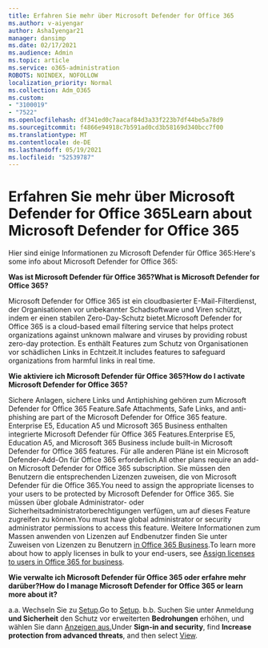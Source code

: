 ```yaml
---
title: Erfahren Sie mehr über Microsoft Defender for Office 365
ms.author: v-aiyengar
author: AshaIyengar21
manager: dansimp
ms.date: 02/17/2021
ms.audience: Admin
ms.topic: article
ms.service: o365-administration
ROBOTS: NOINDEX, NOFOLLOW
localization_priority: Normal
ms.collection: Adm_O365
ms.custom:
- "3100019"
- "7522"
ms.openlocfilehash: df341ed0c7aacaf84d3a33f223b7df44be5a78d9
ms.sourcegitcommit: f4866e94918c7b591ad0cd3b58169d340bcc7f00
ms.translationtype: MT
ms.contentlocale: de-DE
ms.lasthandoff: 05/19/2021
ms.locfileid: "52539787"
---
```

# <a name="learn-about-microsoft-defender-for-office-365"></a><span data-ttu-id="589ee-102">Erfahren Sie mehr über Microsoft Defender for Office 365</span><span class="sxs-lookup"><span data-stu-id="589ee-102">Learn about Microsoft Defender for Office 365</span></span>

<span data-ttu-id="589ee-103">Hier sind einige Informationen zu Microsoft Defender für Office 365:</span><span class="sxs-lookup"><span data-stu-id="589ee-103">Here's some info about Microsoft Defender for Office 365:</span></span>

<span data-ttu-id="589ee-104">**Was ist Microsoft Defender für Office 365?**</span><span class="sxs-lookup"><span data-stu-id="589ee-104">**What is Microsoft Defender for Office 365?**</span></span>

<span data-ttu-id="589ee-105">Microsoft Defender for Office 365 ist ein cloudbasierter E-Mail-Filterdienst, der Organisationen vor unbekannter Schadsoftware und Viren schützt, indem er einen stabilen Zero-Day-Schutz bietet.</span><span class="sxs-lookup"><span data-stu-id="589ee-105">Microsoft Defender for Office 365 is a cloud-based email filtering service that helps protect organizations against unknown malware and viruses by providing robust zero-day protection.</span></span> <span data-ttu-id="589ee-106">Es enthält Features zum Schutz von Organisationen vor schädlichen Links in Echtzeit.</span><span class="sxs-lookup"><span data-stu-id="589ee-106">It includes features to safeguard organizations from harmful links in real time.</span></span>

<span data-ttu-id="589ee-107">**Wie aktiviere ich Microsoft Defender für Office 365?**</span><span class="sxs-lookup"><span data-stu-id="589ee-107">**How do I activate Microsoft Defender for Office 365?**</span></span>

<span data-ttu-id="589ee-108">Sichere Anlagen, sichere Links und Antiphishing gehören zum Microsoft Defender for Office 365 Feature.</span><span class="sxs-lookup"><span data-stu-id="589ee-108">Safe Attachments, Safe Links, and anti-phishing are part of the Microsoft Defender for Office 365 feature.</span></span> <span data-ttu-id="589ee-109">Enterprise E5, Education A5 und Microsoft 365 Business enthalten integrierte Microsoft Defender für Office 365 Features.</span><span class="sxs-lookup"><span data-stu-id="589ee-109">Enterprise E5, Education A5, and Microsoft 365 Business include built-in Microsoft Defender for Office 365 features.</span></span> <span data-ttu-id="589ee-110">Für alle anderen Pläne ist ein Microsoft Defender-Add-On für Office 365 erforderlich.</span><span class="sxs-lookup"><span data-stu-id="589ee-110">All other plans require an add-on Microsoft Defender for Office 365 subscription.</span></span> <span data-ttu-id="589ee-111">Sie müssen den Benutzern die entsprechenden Lizenzen zuweisen, die von Microsoft Defender für die Office 365.</span><span class="sxs-lookup"><span data-stu-id="589ee-111">You need to assign the appropriate licenses to your users to be protected by Microsoft Defender for Office 365.</span></span> <span data-ttu-id="589ee-112">Sie müssen über globale Administrator- oder Sicherheitsadministratorberechtigungen verfügen, um auf dieses Feature zugreifen zu können.</span><span class="sxs-lookup"><span data-stu-id="589ee-112">You must have global administrator or security administrator permissions to access this feature.</span></span> <span data-ttu-id="589ee-113">Weitere Informationen zum Massen anwenden von Lizenzen auf Endbenutzer finden Sie unter Zuweisen von Lizenzen zu Benutzern [in Office 365 Business](https://go.microsoft.com/fwlink/?linkid=2093435).</span><span class="sxs-lookup"><span data-stu-id="589ee-113">To learn more about how to apply licenses in bulk to your end-users, see [Assign licenses to users in Office 365 for business](https://go.microsoft.com/fwlink/?linkid=2093435).</span></span>

<span data-ttu-id="589ee-114">**Wie verwalte ich Microsoft Defender für Office 365 oder erfahre mehr darüber?**</span><span class="sxs-lookup"><span data-stu-id="589ee-114">**How do I manage Microsoft Defender for Office 365 or learn more about it?**</span></span>

<span data-ttu-id="589ee-115">a.</span><span class="sxs-lookup"><span data-stu-id="589ee-115">a.</span></span> <span data-ttu-id="589ee-116">Wechseln Sie zu [Setup](https://go.microsoft.com/fwlink/p/?linkid=2075721).</span><span class="sxs-lookup"><span data-stu-id="589ee-116">Go to [Setup](https://go.microsoft.com/fwlink/p/?linkid=2075721).</span></span>
<span data-ttu-id="589ee-117">b.</span><span class="sxs-lookup"><span data-stu-id="589ee-117">b.</span></span> <span data-ttu-id="589ee-118">Suchen Sie unter Anmeldung **und Sicherheit** den Schutz vor erweiterten **Bedrohungen** erhöhen, und wählen Sie dann [Anzeigen aus.](https://go.microsoft.com/fwlink/?linkid=2109302)</span><span class="sxs-lookup"><span data-stu-id="589ee-118">Under **Sign-in and security**, find **Increase protection from advanced threats**, and then select [View](https://go.microsoft.com/fwlink/?linkid=2109302).</span></span>
